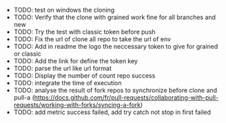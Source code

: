 + TODO: test on windows the cloning
+ TODO: Verify that the clone with grained work fine for all branches and new
+ TODO: Try the test with classic token before push
+ TODO: Fix the url of clone all repo to take the url of env
+ TODO: Add in readme the logo the neccessary token to give for grained or classic
+ TODO: Add the link for define the token key
+ TODO: parse the url like url format
+ TODO: Display the number of count repo success
+ TODO: integrate the time of execution
+ TODO: analyse the result of fork repos to synchronize before clone and pull-a (https://docs.github.com/fr/pull-requests/collaborating-with-pull-requests/working-with-forks/syncing-a-fork)
+ TODO: add metric success failed, add try catch not stop in first failed